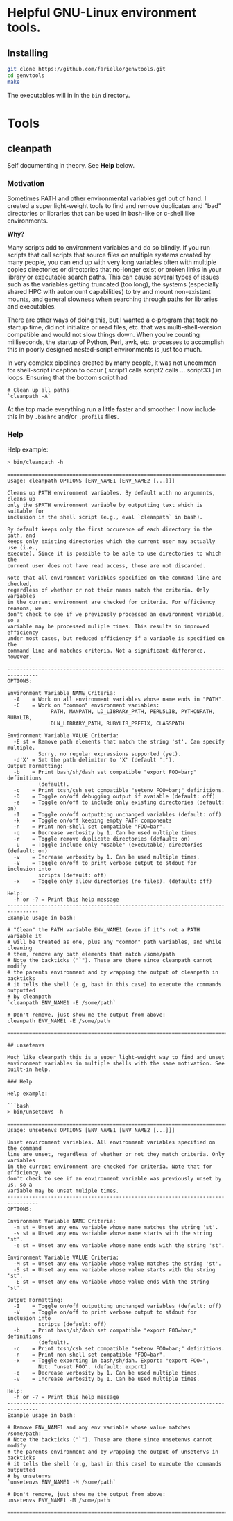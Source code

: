 # Helpful GNU-Linux environment tools.

## Installing

```bash
git clone https://github.com/fariello/genvtools.git
cd genvtools
make
```

The executables will in in the `bin` directory.

# Tools

## cleanpath

Self documenting in theory. See **Help** below.


### Motivation

Sometimes PATH and other environmental variables get out of hand. I
created a super light-weight tools to find and remove duplicates and
"bad" directories or libraries that can be used in bash-like or
c-shell like environments.

**Why?**

Many scripts add to environment variables and do so blindly. If you
run scripts that call scripts that source files on multiple systems
created by many people, you can end up with very long variables often
with multiple copies directories or directories that no-longer exist
or broken links in your library or executable search paths. This can
cause several types of issues such as the variables getting truncated
(too long), the systems (especially shared HPC with automount
capabilities) to try and mount non-existent mounts, and general
slowness when searching through paths for libraries and executables.

There are other ways of doing this, but I wanted a c-program that took
no startup time, did not initialize or read files, etc. that was
multi-shell-version compatible and would not slow things down. When
you're counting milliseconds, the startup of Python, Perl, awk,
etc. processes to accomplish this in poorly designed nested-script
environments is just too much.

In very complex pipelines created by many people, it was not uncommon
for shell-script inception to occur ( script1 calls script2 calls
... script33 ) in loops. Ensuring that the bottom script had

```
# Clean up all paths
`cleanpath -A`
```

At the top made everything run a little faster and smoother. I now
include this in by `.bashrc` and/or `.profile` files.

### Help

Help example:

```bash
> bin/cleanpath -h
```
```text
================================================================================
Usage: cleanpath OPTIONS [ENV_NAME1 [ENV_NAME2 [...]]]

Cleans up PATH environment variables. By default with no arguments, cleans up
only the $PATH environment variable by outputting text which is suitable for
inclusion in the shell script (e.g., eval `cleanpath` in bash).

By default keeps only the first occurence of each directory in the path, and
keeps only existing directories which the current user may actually use (i.e.,
execute). Since it is possible to be able to use directories to which the
current user does not have read access, those are not discarded.

Note that all environment variables specified on the command line are checked,
regardless of whether or not their names match the criteria. Only variables
in the current environment are checked for criteria. For efficiency reasons, we
don't check to see if we previously processed an environment variable, so a
variable may be processed muliple times. This results in improved efficiency
under most cases, but reduced efficiency if a variable is specified on the
command line and matches criteria. Not a significant difference, however.

--------------------------------------------------------------------------------
OPTIONS:

Environment Variable NAME Criteria:
  -A    = Work on all environment variables whose name ends in "PATH".
  -C    = Work on "common" environment variables:
              PATH, MANPATH, LD_LIBRARY_PATH, PERL5LIB, PYTHONPATH, RUBYLIB,
              DLN_LIBRARY_PATH, RUBYLIB_PREFIX, CLASSPATH

Environment Variable VALUE Criteria:
  -E st = Remove path elements that match the string 'st'. Can specify multiple.
          Sorry, no regular expressions supported (yet).
  -d'X' = Set the path delimiter to 'X' (default ':').
Output Formatting:
  -b    = Print bash/sh/dash set compatible "export FOO=bar;" definitions
          (default).
  -c    = Print tcsh/csh set compatible "setenv FOO=bar;" definitions.
  -D    = Toggle on/off debugging output if avaiable (default: off)
  -e    = Toggle on/off to include only existing directories (default: on)
  -I    = Toggle on/off outputting unchanged variables (default: off)
  -k    = Toggle on/off keeping empty PATH components
  -n    = Print non-shell set compatible "FOO=bar".
  -q    = Decrease verbosity by 1. Can be used multiple times.
  -r    = Toggle remove duplicate directories (default: on)
  -u    = Toggle include only "usable" (executable) directories (default: on)
  -v    = Increase verbosity by 1. Can be used multiple times.
  -V    = Toggle on/off to print verbose output to stdout for inclusion into 
          scripts (default: off)
  -x    = Toggle only allow directories (no files). (default: off)

Help:
  -h or -? = Print this help message
--------------------------------------------------------------------------------
Example usage in bash:

# "Clean" the PATH variable ENV_NAME1 (even if it's not a PATH variable it
# will be treated as one, plus any "common" path variables, and while cleaning
# them, remove any path elements that match /some/path
# Note the backticks ("`"). These are there since cleanpath cannot modify
# the parents environment and by wrapping the output of cleanpath in backticks
# it tells the shell (e.g, bash in this case) to execute the commands outputted
# by cleanpath
`cleanpath ENV_NAME1 -E /some/path`

# Don't remove, just show me the output from above:
cleanpath ENV_NAME1 -E /some/path

================================================================================

## unsetenvs

Much like cleanpath this is a super light-weight way to find and unset environment variables in multiple shells with the same motivation. See built-in help.

### Help

Help example:

```bash
> bin/unsetenvs -h
```
```text
================================================================================
Usage: unsetenvs OPTIONS [ENV_NAME1 [ENV_NAME2 [...]]]

Unset environment variables. All environment variables specified on the command
line are unset, regardless of whether or not they match criteria. Only variables
in the current environment are checked for criteria. Note that for efficiency, we
don't check to see if an environment variable was previously unset by us, so a
variable may be unset muliple times.
--------------------------------------------------------------------------------
OPTIONS:

Environment Variable NAME Criteria:
  -m st = Unset any env variable whose name matches the string 'st'.
  -s st = Unset any env variable whose name starts with the string 'st'.
  -e st = Unset any env variable whose name ends with the string 'st'.

Environment Variable VALUE Criteria:
  -M st = Unset any env variable whose value matches the string 'st'.
  -S st = Unset any env variable whose value starts with the string 'st'.
  -E st = Unset any env variable whose value ends with the string 'st'.

Output Formatting:
  -I    = Toggle on/off outputting unchanged variables (default: off)
  -V    = Toggle on/off to print verbose output to stdout for inclusion into 
          scripts (default: off)
  -b    = Print bash/sh/dash set compatible "export FOO=bar;" definitions
          (default).
  -c    = Print tcsh/csh set compatible "setenv FOO=bar;" definitions.
  -n    = Print non-shell set compatible "FOO=bar".
  -x    = Toggle exporting in bash/sh/dah. Export: "export FOO=",
          Not: "unset FOO". (default: export)
  -q    = Decrease verbosity by 1. Can be used multiple times.
  -v    = Increase verbosity by 1. Can be used multiple times.

Help:
  -h or -? = Print this help message
--------------------------------------------------------------------------------
Example usage in bash:

# Remove ENV_NAME1 and any env variable whose value matches /some/path:
# Note the backticks ("`"). These are there since unsetenvs cannot modify
# the parents environment and by wrapping the output of unsetenvs in backticks
# it tells the shell (e.g, bash in this case) to execute the commands outputted
# by unsetenvs
`unsetenvs ENV_NAME1 -M /some/path`

# Don't remove, just show me the output from above:
unsetenvs ENV_NAME1 -M /some/path

================================================================================
```